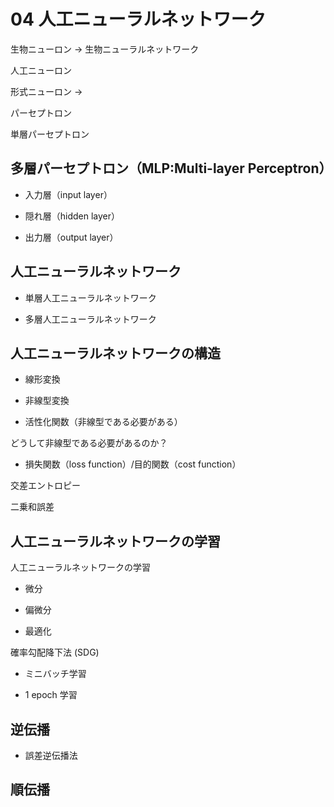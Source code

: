 # 04 人工ニューラルネットワーク

生物ニューロン -> 生物ニューラルネットワーク

人工ニューロン

形式ニューロン -> 

パーセプトロン 

単層パーセプトロン 

## 多層パーセプトロン（MLP:Multi-layer Perceptron）

* 入力層（input layer）

* 隠れ層（hidden layer）

* 出力層（output layer）


## 人工ニューラルネットワーク

* 単層人工ニューラルネットワーク

* 多層人工ニューラルネットワーク


## 人工ニューラルネットワークの構造

* 線形変換

* 非線型変換

* 活性化関数（非線型である必要がある）

どうして非線型である必要があるのか？

* 損失関数（loss function）/目的関数（cost function）

交差エントロピー

二乗和誤差


## 人工ニューラルネットワークの学習

人工ニューラルネットワークの学習


* 微分

* 偏微分

* 最適化

確率勾配降下法 (SDG)

* ミニバッチ学習

* 1 epoch 学習

## 逆伝播

* 誤差逆伝播法

## 順伝播
